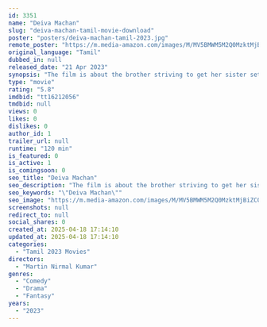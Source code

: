 ```yaml
---
id: 3351
name: "Deiva Machan"
slug: "deiva-machan-tamil-movie-download"
poster: "posters/deiva-machan-tamil-2023.jpg"
remote_poster: "https://m.media-amazon.com/images/M/MV5BMWM5M2Q0MzktMjBiZC00MmMxLWE5NjktNzRlZGE4ZDk5OGJjXkEyXkFqcGdeQXVyMTUyNjIwMDEw._V1_SX300.jpg"
original_language: "Tamil"
dubbed_in: null
released_date: "21 Apr 2023"
synopsis: "The film is about the brother striving to get her sister settled."
type: "movie"
rating: "5.8"
imdbid: "tt16212056"
tmdbid: null
views: 0
likes: 0
dislikes: 0
author_id: 1
trailer_url: null
runtime: "120 min"
is_featured: 0
is_active: 1
is_comingsoon: 0
seo_title: "Deiva Machan"
seo_description: "The film is about the brother striving to get her sister settled."
seo_keywords: "\"Deiva Machan\""
seo_image: "https://m.media-amazon.com/images/M/MV5BMWM5M2Q0MzktMjBiZC00MmMxLWE5NjktNzRlZGE4ZDk5OGJjXkEyXkFqcGdeQXVyMTUyNjIwMDEw._V1_SX300.jpg"
screenshots: null
redirect_to: null
social_shares: 0
created_at: 2025-04-18 17:14:10
updated_at: 2025-04-18 17:14:10
categories:
  - "Tamil 2023 Movies"
directors:
  - "Martin Nirmal Kumar"
genres:
  - "Comedy"
  - "Drama"
  - "Fantasy"
years:
  - "2023"
---
```

